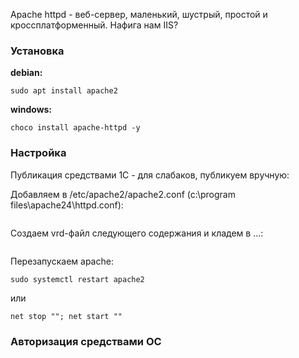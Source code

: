 Apache httpd - веб-сервер, маленький, шустрый, простой и кроссплатформенный. Нафига нам IIS?

### Установка  
**debian:**  
```
sudo apt install apache2
```
**windows:**  
```
choco install apache-httpd -y
```

### Настройка
Публикация средствами 1С - для слабаков, публикуем вручную:

Добавляем в /etc/apache2/apache2.conf (c:\program files\apache24\httpd.conf):
```
```
Создаем vrd-файл следующего содержания и кладем в ...:
```
```

Перезапускаем apache:  
```
sudo systemctl restart apache2
```
или 
```
net stop ""; net start ""
```


### Авторизация средствами ОС
